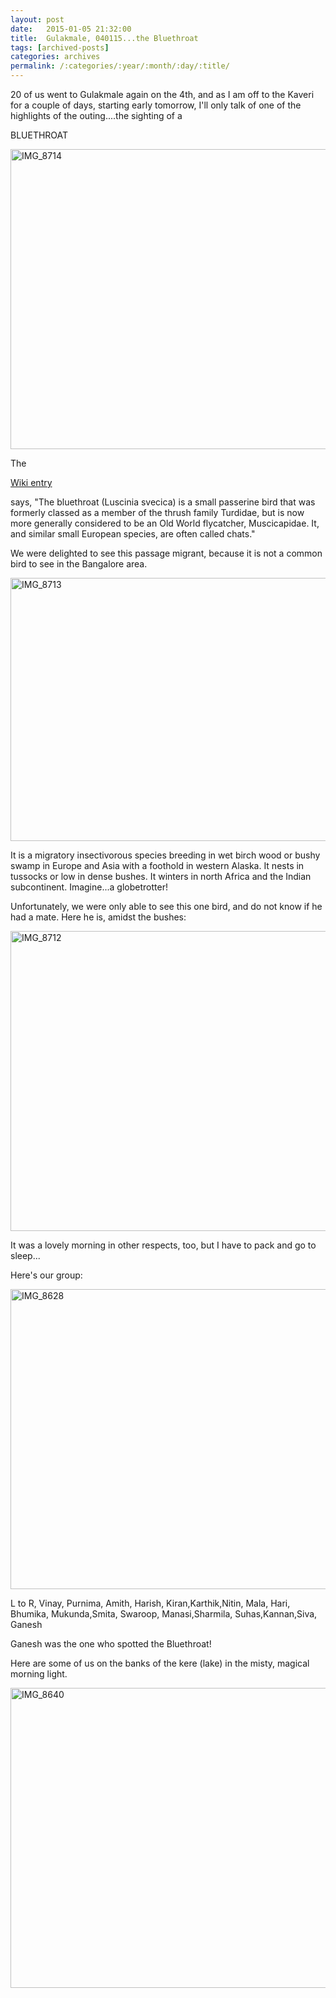 ```yaml
---
layout: post
date:	2015-01-05 21:32:00
title:  Gulakmale, 040115...the Bluethroat
tags: [archived-posts]
categories: archives
permalink: /:categories/:year/:month/:day/:title/
---
```

20 of us went to Gulakmale again on the 4th, and as I am off to the Kaveri for a couple of days, starting early tomorrow, I'll only talk of one of the highlights of the outing....the sighting of a

BLUETHROAT

<a href="https://www.flickr.com/photos/86494503@N00/15573181433" title="IMG_8714 by mohandep, on Flickr"><img src="https://farm9.staticflickr.com/8644/15573181433_d2efff4ae9_z.jpg" width="640" height="480" alt="IMG_8714"></a>

The 

<a href=""> Wiki entry </a>

says, "The bluethroat (Luscinia svecica) is a small passerine bird that was formerly classed as a member of the thrush family Turdidae, but is now more generally considered to be an Old World flycatcher, Muscicapidae. It, and similar small European species, are often called chats."

We were delighted to see this passage migrant, because it is not a common bird to see in the Bangalore area.

<a href="https://www.flickr.com/photos/86494503@N00/15570603314" title="IMG_8713 by mohandep, on Flickr"><img src="https://farm9.staticflickr.com/8590/15570603314_1260860e4c_z.jpg" width="640" height="421" alt="IMG_8713"></a>

It is a migratory insectivorous species breeding in wet birch wood or bushy swamp in Europe and Asia with a foothold in western Alaska. It nests in tussocks or low in dense bushes. It winters in north Africa and the Indian subcontinent. Imagine...a globetrotter!

Unfortunately, we were only able to see this one bird, and do not know if he had a mate. Here he is, amidst the bushes:

<a href="https://www.flickr.com/photos/86494503@N00/16167172376" title="IMG_8712 by mohandep, on Flickr"><img src="https://farm8.staticflickr.com/7546/16167172376_60537ea105_z.jpg" width="640" height="480" alt="IMG_8712"></a>

It was a lovely morning in other respects, too, but I have to pack and go to sleep...

Here's our group:

<a href="https://www.flickr.com/photos/86494503@N00/16166948136" title="IMG_8628 by mohandep, on Flickr"><img src="https://farm8.staticflickr.com/7484/16166948136_9068a842d3_z.jpg" width="640" height="480" alt="IMG_8628"></a>

L to R, Vinay, Purnima, Amith, Harish, Kiran,Karthik,Nitin, Mala, Hari, Bhumika, Mukunda,Smita, Swaroop, Manasi,Sharmila, Suhas,Kannan,Siva, Ganesh 

Ganesh was the one who spotted the Bluethroat!

Here are some of us on the banks of the kere (lake) in the misty, magical morning light.

<a href="https://www.flickr.com/photos/86494503@N00/15572966793" title="IMG_8640 by mohandep, on Flickr"><img src="https://farm9.staticflickr.com/8640/15572966793_5d8a4f61de_z.jpg" width="640" height="480" alt="IMG_8640"></a>
